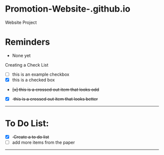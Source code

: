 # Promotion-Website-.github.io
Website Project

# Reminders
- None yet

Creating a Check List
- [ ] this is an example checkbox
- [x] this is a checked box
- <del> [x] this is a crossed out item that looks odd </del>
- [x] <del> this is a crossed out item that looks better </del>

---

# To Do List:
- [x] <del> Create a to do list </del>
- [ ] add more items from the paper

--- 
